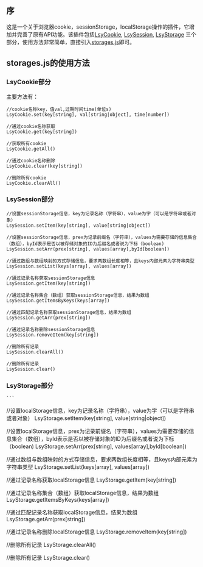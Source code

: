 
## 序
这是一个关于浏览器cookie，sessionStorage，localStorage操作的插件，它增加并完善了原有API功能。该插件包括[LsyCookie](http://blog.csdn.net/weixin_41424247/article/details/78859294), [LsySession](http://blog.csdn.net/weixin_41424247/article/details/78879326), [LsyStorage](http://blog.csdn.net/weixin_41424247/article/details/78872004) 三个部分，使用方法非常简单，直接引入[storages.js](https://github.com/loushengyue/storage-group/archive/master.zip)即可。

## storages.js的使用方法

### LsyCookie部分

主要方法有：

```
//cookie名称key，值val,过期时间time(单位s)
LsyCookie.set(key[string], val[string|object], time[number])

//通过cookie名称获取
LsyCookie.get(key[string])

//获取所有cookie
LsyCookie.getAll()

//通过cookie名称删除
LsyCookie.clear(key[string])

//删除所有cookie
LsyCookie.clearAll()
```


### LsySession部分

```
//设置sessionStorage信息，key为记录名称（字符串），value为字（可以是字符串或者对象）
LsySession.setItem(key[string], value[string|object])

//设置sessionStorage信息，prex为记录前缀名（字符串），values为需要存储的信息集合（数组），byId表示是否以被存储对象的ID为后缀名或者说为下标（boolean)
LsySession.setArr(prex[string], values[array],byId[boolean])

//通过数组与数组映射的方式存储信息，要求两数组长度相等，且keys内部元素为字符串类型
LsySession.setList(keys[array], values[array])

//通过记录名称获取sessionStorage信息
LsySession.getItem(key[string])

//通过记录名称集合（数组）获取sessionStorage信息，结果为数组
LsySession.getItemsByKeys(keys[array])

//通过匹配记录名称获取sessionStorage信息，结果为数组
LsySession.getArr(prex[string])

//通过记录名称删除sessionStorage信息
LsySession.removeItem(key[string])

//删除所有记录
LsySession.clearAll()

//删除所有记录
LsySession.clear()
```



### LsyStorage部分

    ```
//设置localStorage信息，key为记录名称（字符串），value为字（可以是字符串或者对象）
LsyStorage.setItem(key[string], value[string|object])

//设置localStorage信息，prex为记录前缀名（字符串），values为需要存储的信息集合（数组），byId表示是否以被存储对象的ID为后缀名或者说为下标（boolean)
LsyStorage.setArr(prex[string], values[array],byId[boolean])

//通过数组与数组映射的方式存储信息，要求两数组长度相等，且keys内部元素为字符串类型
LsyStorage.setList(keys[array], values[array])

//通过记录名称获取localStorage信息
LsyStorage.getItem(key[string])

//通过记录名称集合（数组）获取localStorage信息，结果为数组
LsyStorage.getItemsByKeys(keys[array])

//通过匹配记录名称获取localStorage信息，结果为数组
LsyStorage.getArr(prex[string])

//通过记录名称删除localStorage信息
LsyStorage.removeItem(key[string])

//删除所有记录
LsyStorage.clearAll()

//删除所有记录
LsyStorage.clear()
```



